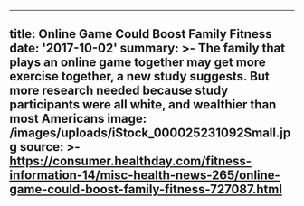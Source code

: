 ---
title: Online Game Could Boost Family Fitness
date: '2017-10-02'
summary: >-
  The family that plays an online game together may get more exercise together,
  a new study suggests. But more research needed because study participants were
  all white, and wealthier than most Americans
image: /images/uploads/iStock_000025231092Small.jpg
source: >-
  https://consumer.healthday.com/fitness-information-14/misc-health-news-265/online-game-could-boost-family-fitness-727087.html
----

